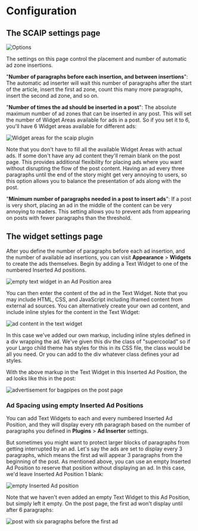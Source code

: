 # Configuration

## The SCAIP settings page

![Options](./img/scaip-settings.png)

The settings on this page control the placement and number of automatic ad zone insertions.

"**Number of paragraphs before each insertion, and between insertions**": The automatic ad inserter will wait this number of paragraphs after the start of the article, insert the first ad zone, count this many more paragraphs, insert the second ad zone, and so on.

"**Number of times the ad should be inserted in a post**": The absolute maximum number of ad zones that can be inserted in any post. This  will set the number of Widget Areas available for ads in a post. So if you set it to 6, you'll have 6 Widget areas available for different ads:

![Widget areas for the scaip plugin](./img/scaip-widgets-panel.png)

Note that you don't have to fill all the available Widget Areas with actual ads. If some don't have any ad content they'll remain blank on the post page. This provides additional flexibility for placing ads where you want without disrupting the flow of the post content. 
Having an ad every three paragraphs until the end of the story might get very annoying to users, so this option allows you to balance the presentation of ads along with the post.

"**Minimum number of paragraphs needed in a post to insert ads**": If a post is very short, placing an ad in the middle of the content can be very annoying to readers. This setting allows you to prevent ads from appearing on posts with fewer paragraphs than the threshold.

## The widget settings page

After you define the number of paragraphs before each ad insertion, and the number of available ad insertions, you can visit **Appearance** > **Widgets** to create the ads themselves. Begin by adding a Text Widget to one of the numbered Inserted Ad positions. 

![empty text widget in an Ad Position area](./img/empty-text-widget-in-ad-position.png)

You can then enter the content of the ad in the Text Widget. Note that you may include HTML, CSS, and JavaScript including iframed content from external ad sources. You can alternatively create your own ad content, and include inline styles for the content in the Text Widget:

![ad content in the text widget](./img/scaip-widget-config.png)

In this case we've added our own markup, including inline styles defined in a div wrapping the ad. We've given this div the class of "supercoolad" so if your Largo child theme has styles for this in its CSS file, the class would be all you need. Or you can add to the div whatever class defines your ad styles.

With the above markup in the Text Widget in this Inserted Ad Position, the ad looks like this in the post:

![advertisement for bagpipes on the post page](./img/scaip-ad-on-post.png)

### Ad Spacing using empty Inserted Ad Positions

You can add Text Widgets to each and every numbered Inserted Ad Position, and they will display every nth paragraph based on the number of paragraphs you defined in **Plugins** > **Ad Inserter**  settings. 

But sometimes you might want to protect larger blocks of paragraphs from getting interrupted by an ad. Let's say the ads are set to display every 3 paragraphs, which means the first ad will appear 3 paragraphs from the beginning of the post. As mentioned above, you can use an empty Inserted Ad Position to reserve that position without displaying an ad. In this case, we'd leave Inserted Ad Position 1 blank:

![empty Inserted Ad position](./img/scaip-widget-area-empty.png)

Note that we haven't even added an empty Text Widget to this Ad Position, but simply left it empty. On the post page, the first ad won't display until after 6 paragraphs:

![post with six paragraphs before the first ad](./img/ad-after-six-paras.png)

